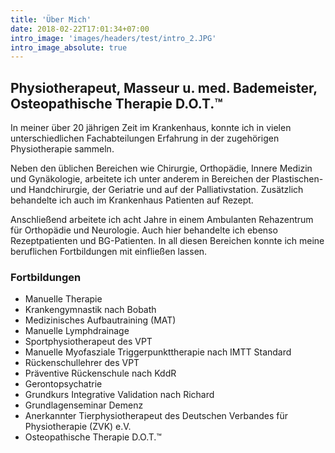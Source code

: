 ```yaml
---
title: 'Über Mich'
date: 2018-02-22T17:01:34+07:00
intro_image: 'images/headers/test/intro_2.JPG'
intro_image_absolute: true
---
```


## Physiotherapeut, Masseur u. med. Bademeister, Osteopathische Therapie D.O.T.™

In meiner über 20 jährigen Zeit im Krankenhaus, konnte ich in vielen unterschiedlichen Fachabteilungen Erfahrung in der zugehörigen Physiotherapie sammeln.

Neben den üblichen Bereichen wie Chirurgie, Orthopädie, Innere Medizin und Gynäkologie, arbeitete ich unter anderem in Bereichen der Plastischen- und Handchirurgie, der Geriatrie und auf der Palliativstation.
Zusätzlich behandelte ich auch im Krankenhaus Patienten auf Rezept.

Anschließend arbeitete ich acht Jahre in einem Ambulanten Rehazentrum für Orthopädie und Neurologie. Auch hier behandelte ich ebenso Rezeptpatienten und BG-Patienten.
In all diesen Bereichen konnte ich meine beruflichen Fortbildungen mit einfließen lassen.

### Fortbildungen

- Manuelle Therapie
- Krankengymnastik nach Bobath
- Medizinisches Aufbautraining (MAT)
- Manuelle Lymphdrainage
- Sportphysiotherapeut des VPT
- Manuelle Myofasziale Triggerpunkttherapie nach IMTT Standard
- Rückenschullehrer des VPT
- Präventive Rückenschule nach KddR
- Gerontopsychatrie
- Grundkurs Integrative Validation nach Richard
- Grundlagenseminar Demenz
- Anerkannter Tierphysiotherapeut des Deutschen Verbandes für Physiotherapie (ZVK) e.V.
- Osteopathische Therapie D.O.T.™
